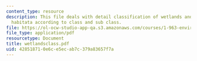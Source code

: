 ```yaml
---
content_type: resource
description: This file deals with detail classification of wetlands and deepwater
  habitata according to class and sub class.
file: https://ol-ocw-studio-app-qa.s3.amazonaws.com/courses/1-963-environmental-engineering-applications-of-geographic-information-systems-fall-2004/428518710e6ce5ecab7c379a83657f7a_wetlandsclass.pdf
file_type: application/pdf
resourcetype: Document
title: wetlandsclass.pdf
uid: 42851871-0e6c-e5ec-ab7c-379a83657f7a
---
```

